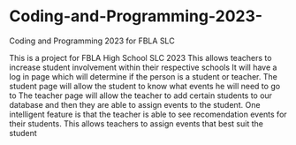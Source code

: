 # Coding-and-Programming-2023-
Coding and Programming 2023 for FBLA SLC

This is a project for FBLA High School SLC 2023
This allows teachers to increase student involvement within their respective schools
  It will have a log in page which will determine if the person is a student or teacher.
    The student page will allow the student to know what events he will need to go to 
    The teacher page will allow the teacher to add certain students to our database and then they are able to assign events to the student. 
    One intelligent feature is that the teacher is able to see recomendation events for their students. This allows teachers to assign events that best suit the student 
